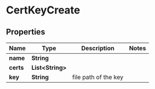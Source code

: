 
# CertKeyCreate

## Properties
Name | Type | Description | Notes
------------ | ------------- | ------------- | -------------
**name** | **String** |  | 
**certs** | **List&lt;String&gt;** |  | 
**key** | **String** | file path of the key | 



